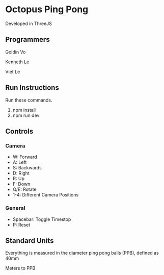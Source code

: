 # Octopus Ping Pong
Developed in ThreeJS

## Programmers
Goldin Vo

Kenneth Le

Viet Le

## Run Instructions
Run these commands.
1. npm install
2. npm run dev


## Controls
### Camera
- W: Forward
- A: Left
- S: Backwards
- D: Right
- R: Up
- F: Down
- Q/E: Rotate
- 1-4: Different Camera Positions


### General
- Spacebar: Toggle Timestop
- P: Reset


## Standard Units

Everything is measured in the diameter ping pong balls (PPB), defined as 40mm

Meters to PPB
